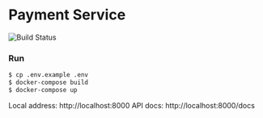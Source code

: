 # Payment Service 
![Build Status](https://github.com/no-thankyou/payment_service/actions/workflows/github-actions.yml/badge.svg?branch=master)

### Run
```bash
$ cp .env.example .env
$ docker-compose build
$ docker-compose up
```

Local address: http://localhost:8000
API docs: http://localhost:8000/docs
```
